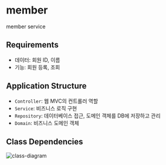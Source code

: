 # member

member service

## Requirements

- 데이터: 회원 ID, 이름
- 기능: 회원 등록, 조회

## Application Structure

- `Controller`: 웹 MVC의 컨트롤러 역할
- `Service`: 비즈니스 로직 구현
- `Repository`: 데이터베이스 접근, 도메인 객체를 DB에 저장하고 관리
- `Domain`: 비즈니스 도메인 객체

## Class Dependencies

![class-diagram](http://www.plantuml.com/plantuml/proxy?src=https://raw.githubusercontent.com/lcalmsky/member/master/class-diagram.puml)

